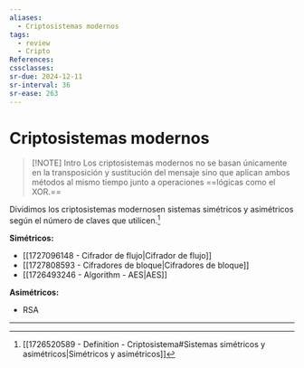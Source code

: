 ```yaml
---
aliases:
  - Criptosistemas modernos
tags:
  - review
  - Cripto
References: 
cssclasses:
sr-due: 2024-12-11
sr-interval: 36
sr-ease: 263
---
```

# Criptosistemas modernos

> [!NOTE] Intro
> Los criptosistemas modernos no se basan únicamente en la transposición y sustitución del mensaje sino que aplican ambos métodos al mismo tiempo junto a operaciones ==lógicas como el XOR.==

Dividimos los criptosistemas modernosen sistemas simétricos y asimétricos según el número de claves que utilicen.[^1] 

**Simétricos:**
+ [[1727096148 - Cifrador de flujo|Cifrador de flujo]]
+ [[1727808593 - Cifradores de bloque|Cifradores de bloque]]
+ [[1726493246 - Algorithm - AES|AES]]

**Asimétricos:**
+ RSA
***
[^1]: [[1726520589 - Definition - Criptosistema#Sistemas simétricos y asimétricos|Simétricos y asimétricos]]